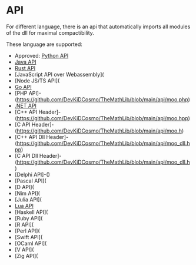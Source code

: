 # API

For different language, there is an api that automatically imports all modules of the dll for maximal compactibility.

These language are supported:

- Approved: [Python API](https://github.com/DevKiDCosmo/TheMathLib/blob/main/api/moo.py)
- [Java API](https://github.com/DevKiDCosmo/TheMathLib/blob/main/api/moo.java)
- [Rust API](https://github.com/DevKiDCosmo/TheMathLib/blob/main/api/moo.rs)
- [JavaScript API over Webassembly](
- [Node JS/TS API](
- [Go API](https://github.com/DevKiDCosmo/TheMathLib/blob/main/api/moo.go)
- [PHP API]-(https://github.com/DevKiDCosmo/TheMathLib/blob/main/api/moo.php)
- [.NET API](https://github.com/DevKiDCosmo/TheMathLib/blob/main/api/moo.cs)
- [C++ API Header]-(https://github.com/DevKiDCosmo/TheMathLib/blob/main/api/moo.hpp)
- [C API Header]-(https://github.com/DevKiDCosmo/TheMathLib/blob/main/api/moo.h)
- [C++ API Dll Header]-(https://github.com/DevKiDCosmo/TheMathLib/blob/main/api/moo_dll.hpp)
- [C API Dll Header]-(https://github.com/DevKiDCosmo/TheMathLib/blob/main/api/moo_dll.h)
- [Delphi API]-()
- [Pascal API](
- [D API](
- [Nim API](
- [Julia API](
- [Lua API](https://github.com/DevKiDCosmo/TheMathLib/blob/main/api/moo.lua)
- [Haskell API](
- [Ruby API](
- [R API](
- [Perl API](
- [Swift API](
- [OCaml API](
- [V API](
- [Zig API](